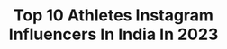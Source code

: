 ---
title: Top 10 Athletes Instagram Influencers In India In 2023
description: >-
  Find top athletes Instagram influencers in India in 2023. Most popular hashtags: #reels #reelsinstagram #feelkaroreelkaro.
platform: Instagram
hits: 217
text_top: Analyze the best Instagram accounts on inBeat.
text_bottom: Our platform holds 217 Instagram influencers like this in India for you to contact.
profiles:
  - username: "scoutop"
    fullname: >-
      sc0ut
    bio: >-
      Tanmay Singh Its not the destination its the journey ❤️ Athlete @monsterenergy Managed by - @8bit_thug @8bit_creatives @getloconow
    location: "India"
    followers: 3601096
    engagement: 640
    commentsToLikes: 0.003872
    id: ck8t6r3z4egug0j782pt4fk9m
    verified: true
    hashtags: "#scoutop, #bgmi, #esports, #valorant"
  - username: "ujjwalgamer"
    fullname: >-
      Ujjwal Chaurasia-Techno Gamerz
    bio: >-
      ➤ Gamer, Streamer & Entertainer ➤ @redbull Athlete ➤ Twitter: @UjjwalGamer
    location: "India"
    followers: 2416704
    engagement: 730
    commentsToLikes: 0.009607
    id: cl4f69d5iq73g0i23w0huha6b
    verified: false
    hashtags: "#technogamerz, #ujjwalgamer, #singapore, #collab"
  - username: "hamidbarkzi07"
    fullname: >-
      Hamid Barkzi
    bio: >-
      25 Model & Athlete Winner- @mtvroadies Roadies Revolution 🏆 They call me the strongest underdog💪🏻 For queries- Kriti@chtrbox.com 📍- Delhi, Mumbai
    location: "India"
    followers: 280677
    engagement: 1415
    commentsToLikes: 0.004434
    id: ck8t8sn2wlne60j78piejd277
    verified: false
    hashtags: "#roadiesrevolution, #reels, #reelitfeelit, #pyaarsamundarpaar"
  - username: "ashiquekuruniyan22"
    fullname: >-
      Ashique Kuruniyan
    bio: >-
      Professional footballer @bengalurufc Indian football team 🇮🇳 Keralite- @Nike athlete Managed by @quantumsportss
    location: "India"
    followers: 163426
    engagement: 1910
    commentsToLikes: 0.013533
    id: ck6tmmwy985070j71nd5h7bhp
    verified: true
    hashtags: "#bfchfc, #fcgbfc, #backonourfeet, #wearebfc"
  - username: "ranirampal4"
    fullname: >-
      Rani Rampal
    bio: >-
      Captain, Indian Women Hockey Team |Dhyanchand Khel Ratna Award | Arjuna Award | World Games Athlete of the Year 2020 Email- rani.rampal94@gmail.com
    location: "India"
    followers: 95151
    engagement: 929
    commentsToLikes: 0.010277
    id: ck6udl0wflp4h0j71dtdwv316
    verified: true
    hashtags: "#proud, #blessed, #repost, #tokyoolympics"
  - username: "arpinder_"
    fullname: >-
      Arpinder Singh
    bio: >-
      🇮🇳 Indian athlete 🏃 Triple jumper PB 17.17mts 🥉 CWG2014 Bronze Medalist 🥇Asian games 2018 gold medalist 👻 Snapchat : ArpinderSingh1
    location: "India"
    followers: 41803
    engagement: 1321
    commentsToLikes: 0.013241
    id: ck6tyzeh46qzv0j71bqgfu7u5
    verified: true
    hashtags: "#trainingdiaries, #proudmoment, #varkalacliff, #india"
  - username: "wasimkhanjk"
    fullname: >-
      Wasim Khan peoples champ
    bio: >-
      ALLAH IS GREATEST OF ALL 🎗️Brand Athlete @internationalprotein.in 🏆M.R KASHMIR no 2017 🥇Mr Gore Classic From Delhi 🥇Mr North Indian gold Chandigarh
    location: "India"
    followers: 9392
    engagement: 894
    commentsToLikes: 0.042031
    id: ckap4c9m46p2f0i78jyutrnj9
    verified: false
    hashtags: ""
  - username: "neeraj____chopra"
    fullname: >-
      Neeraj Chopra
    bio: >-
      Indian Athlete 🇮🇳 Track & Field. Javelin thrower
    location: "India"
    followers: 68252
    engagement: 1661
    commentsToLikes: 0.010337
    id: ck6tyzc9z6qla0j71nvjss368
    verified: true
    hashtags: "#oldmemories, #inspiredbypassion, #proudlyindian, #olympicday"
  - username: "shabeer_gild"
    fullname: >-
      Shabeer.gild
    bio: >-
      Professional freestyle sportbike stunt athlete @z__bikes @team_rdx_mangalore
    location: "India"
    followers: 6842
    engagement: 1097
    commentsToLikes: 0.016598
    id: ck8t79yydg2p30j78q2k8n3td
    verified: false
    hashtags: "#instagramreels, #ktm, #motocross, #reels"
  - username: "tanvishah91"
    fullname: >-
      Tanvi Shah
    bio: >-
      Ex Pro 🎾 athlete turned lifestyle & sports presenter, sports agent. You’ll find me where the food is. 📧 for partnerships/work
    location: "India"
    followers: 61096
    engagement: 247
    commentsToLikes: 0.041192
    id: ck6uawsu564kz0j71qpu7aak1
    verified: true
    hashtags: "#hypervolt, #feelitreelit, #eatwitht, #feelkaroreelkaro"
---